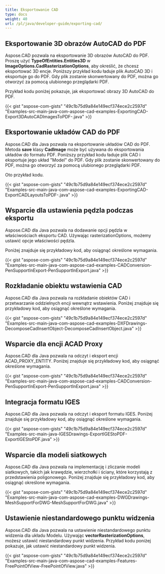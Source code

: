 ```yaml
---
title: Eksportowanie CAD
type: docs
weight: 40
url: /pl/java/developer-guide/exporting-cad/
---
```


## **Eksportowanie 3D obrazów AutoCAD do PDF**
Aspose.CAD pozwala na eksportowanie 3D obrazów AutoCAD do PDF. Proszę użyć **TypeOfEntities.Entities3D** w **ImageOptions.CadRasterizationOptions**, aby określić, że chcesz eksportować 3D encje.
Poniższy przykład kodu ładuje plik AutoCAD 3D i eksportuje go do PDF. Gdy plik zostanie skonwertowany do PDF, można go otworzyć za pomocą ulubionego przeglądarki PDF.

Przykład kodu poniżej pokazuje, jak eksportować obrazy 3D AutoCAD do PDF.

{{< gist "aspose-com-gists" "49c1b75d9a84e149ecf374ece2c2597d" "Examples-src-main-java-com-aspose-cad-examples-ExportingCAD-Export3DAutoCADImagesToPDF-.java" >}}

## **Eksportowanie układów CAD do PDF**
Aspose.CAD dla Java pozwala na eksportowanie układów CAD do PDF. Metoda **save** klasy **CadImage** może być używana do eksportowania układów do formatu PDF.
Poniższy przykład kodu ładuje plik CAD i eksportuje jego układ "Model" do PDF. Gdy plik zostanie skonwertowany do PDF, można go otworzyć za pomocą ulubionego przeglądarki PDF.

Oto przykład kodu.

{{< gist "aspose-com-gists" "49c1b75d9a84e149ecf374ece2c2597d" "Examples-src-main-java-com-aspose-cad-examples-ExportingCAD-ExportCADLayoutsToPDF-.java" >}}

## **Wsparcie dla ustawienia pędzla podczas eksportu**
Aspose.CAD dla Java pozwala na dodawanie opcji pędzla w właściwościach eksportu CAD. Używając rasterizationOptions, możemy ustawić opcje właściwości pędzla.

Poniżej znajduje się przykładowy kod, aby osiągnąć określone wymagania.

{{< gist "aspose-com-gists" "49c1b75d9a84e149ecf374ece2c2597d" "Examples-src-main-java-com-aspose-cad-examples-CADConversion-PenSupportInExport-PenSupportInExport.java" >}}

## **Rozkładanie obiektu wstawienia CAD**
Aspose.CAD dla Java pozwala na rozkładanie obiektów CAD i przetwarzanie oddzielnych encji wewnątrz wstawienia. Poniżej znajduje się przykładowy kod, aby osiągnąć określone wymagania.

{{< gist "aspose-com-gists" "49c1b75d9a84e149ecf374ece2c2597d" "Examples-src-main-java-com-aspose-cad-examples-DXFDrawings-DecomposeCadInsertObject-DecomposeCadInsertObject.java" >}}

## **Wsparcie dla encji ACAD Proxy**
Aspose.CAD dla Java pozwala na odczyt i eksport encji ACAD_PROXY_ENTITY. Poniżej znajduje się przykładowy kod, aby osiągnąć określone wymagania.

{{< gist "aspose-com-gists" "49c1b75d9a84e149ecf374ece2c2597d" "Examples-src-main-java-com-aspose-cad-examples-CADConversion-PenSupportInExport-PenSupportInExport.java" >}}

## **Integracja formatu IGES**
Aspose.CAD dla Java pozwala na odczyt i eksport formatu IGES. Poniżej znajduje się przykładowy kod, aby osiągnąć określone wymagania.

{{< gist "aspose-com-gists" "49c1b75d9a84e149ecf374ece2c2597d" "Examples-src-main-java-IGESDrawings-ExportIGEStoPDF-ExportIGEStoPDF.java" >}}

## **Wsparcie dla modeli siatkowych**
Aspose.CAD dla Java pozwala na implementację i zliczanie modeli siatkowych, takich jak krawędzie, wierzchołki i ściany, które korzystają z przedstawienia poligonowego. Poniżej znajduje się przykładowy kod, aby osiągnąć określone wymagania.

{{< gist "aspose-com-gists" "49c1b75d9a84e149ecf374ece2c2597d" "Examples-src-main-java-com-aspose-cad-examples-DWGDrawings-MeshSupportForDWG-MeshSupportForDWG.java" >}}

## **Ustawienie niestandardowego punktu widzenia**
Aspose.CAD dla Java pozwala na ustawienie niestandardowego punktu widzenia dla układu Modelu. Używając **vectorRasterizationOptions**, możesz ustawić niestandardowy punkt widzenia. Przykład kodu poniżej pokazuje, jak ustawić niestandardowy punkt widzenia.

{{< gist "aspose-com-gists" "49c1b75d9a84e149ecf374ece2c2597d" "Examples-src-main-java-com-aspose-cad-examples-Features-FreePointOfView-FreePointOfView.java" >}}
